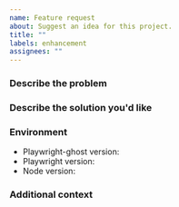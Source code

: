 ```yaml
---
name: Feature request
about: Suggest an idea for this project.
title: ""
labels: enhancement
assignees: ""
---
```


### Describe the problem

<!-- A clear and concise description of what the problem is. Ex. I'm always
     frustrated when [...] -->

### Describe the solution you'd like

<!-- A clear and concise description of what you want to happen. -->

### Environment

- Playwright-ghost version<!-- e.g. 0.7.0 -->:
- Playwright version<!-- e.g. 1.44.0 -->:
- Node version<!-- e.g. v20.13.0 -->:

### Additional context

<!-- Add any other context or screenshots about the feature request here. -->
